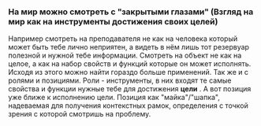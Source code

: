 
### На мир можно смотреть с "закрытыми глазами"  (Взгляд на мир как на инструменты достижения своих целей)

Например смотреть на преподавателя не как на человека который может быть тебе лично неприятен, а видеть в нём лишь тот резервуар полезной и нужной тебе информации. Смотреть на объект не как на целое, а как на набор свойств и функций которые он может исполнять. Исходя из этого можно найти гораздо больше применений.
Так же и с ролями и позициями. Роли - инструменты, в них входят те самые свойства и функции нужные тебе для достижения **цели** .  А вот позиция уже ближе к исполнению цели. Позиция как "майка"/"шапка", надеваемая для получения контекстных рамок, определения с точкой зрения с которой смотришь на проблему.
